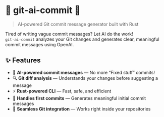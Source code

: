 # 🦀 git-ai-commit 🚀

> AI-powered Git commit message generator built with Rust

Tired of writing vague commit messages? Let AI do the work!  
`git-ai-commit` analyzes your Git changes and generates clear, meaningful commit messages using OpenAI.

## ✨ Features

- 🧠 **AI-powered commit messages** — No more “Fixed stuff” commits!
- 🔍 **Git diff analysis** — Understands your changes before suggesting a message
- ⚡ **Rust-powered CLI** — Fast, safe, and efficient
- 🎯 **Handles first commits** — Generates meaningful initial commit messages
- 🔗 **Seamless Git integration** — Works right inside your repositories
